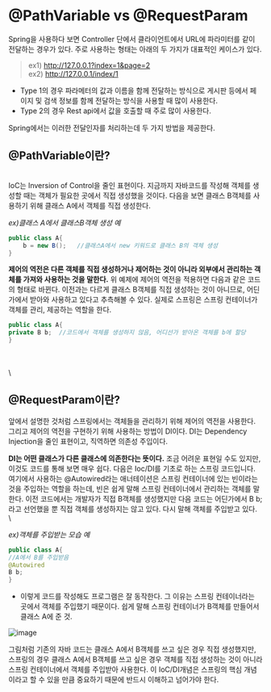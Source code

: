# @PathVariable vs @RequestParam
 
Spring을 사용하다 보면 Controller 단에서 클라이언트에서 URL에 파라미터를 같이 전달하는 경우가 있다. 주로 사용하는 형태는 아래의 두 가지가 대표적인 케이스가 있다.

> ex1) http://127.0.0.1?index=1&page=2
\
  ex2) http://127.0.0.1/index/1
>
- Type 1의 경우 파라메터의 값과 이름을 함께 전달하는 방식으로 게시판 등에서 페이지 및 검색 정보를 함께 전달하는 방식을 사용할 때 많이 사용한다.
- Type 2의 경우 Rest api에서 값을 호출할 때 주로 많이 사용한다.

Spring에서는 이러한 전달인자를 처리하는데 두 가지 방법을 제공한다.





## @PathVariable이란?
\
IoC는 Inversion of Control을 줄인 표현이다. 지금까지 자바코드를 작성해 객체를 생성할 때는 객체가 필요한 곳에서 직접 생성했을 것이다. 다음을 보면 클래스 B객체를 사용하기 위해 클래스 A에서 객체를 직접 생성한다.

*ex)클래스 A에서 클래스B객체 생성 예*

```java
public class A{
    b = new B();   //클래스A에서 new 키워드로 클래스 B의 객체 생성
}
```

**제어의 역전은 다른 객체를 직접 생성하거나 제어하는 것이 아니라 외부에서 관리하는 객체를 가져와 사용하는 것을 말한다.**
위 예제에 제어의 역전을 적용하면 다음과 같은 코드의 형태로 바뀐다. 이전과는 다르게 클래스 B객체를 직접 생성하는 것이 아니므로, 어딘가에서 받아와 사용하고 있다고 추측해볼 수 있다. 실제로 스프링은 스프링 컨테이너가 객체를 관리, 제공하는 역할을 한다.

```java
public class A{
private B b;  //코드에서 객체를 생성하지 않음, 어디선가 받아온 객체를 b에 할당
}
```
\
\
\



## @RequestParam이란?
앞에서 설명한 것처럼 스프링에서는 객체들을 관리하기 위해 제어의 역전을 사용한다. 그리고 제어의 역전을 구현하기 위해 사용하는 방법이 DI이다. DI는 Dependency Injection을 줄인 표현이고, 직역하면 의존성 주입이다.

**DI는 어떤 클래스가 다른 클래스에 의존한다는 뜻이다.** 조금 어려운 표현일 수도 있지만, 이것도 코드를 통해 보면 매우 쉽다. 다음은 Ioc/DI를 기초로 하는 스프링 코드입니다. 여기에서 사용하는 @Autowired라는 애너테이션은 스프링 컨테이너에 있는 빈이라는 것을 주입하는 역할을 하는데, 빈은 쉽게 말해 스프링 컨테이너에서 관리하는 객체를 말한다. 이전 코드에서는 개발자가 직접 B객체를 생성했지만 다음 코드는 어딘가에서 B b;라고 선언했을 뿐 직접 객체를 생성하지는 않고 있다. 다시 말해 객체를 주입받고 있다.
\
\

*ex)객체를 주입받는 모습 예*
```java
public class A{
//A에서 B를 주입받음
@Autowired
B b;
}
```

- 이렇게 코드를 작성해도 프로그램은 잘 동작한다. 그 이유는 스프링 컨테이너라는 곳에서 객체를 주입했기 때문이다. 쉽게 말해 스프링 컨테이너가 B객체를 만들어서 클래스 A에 준 것.

![image](https://github.com/Chae-space/java-algo/assets/90403366/969e0ffa-3363-492c-a2f3-693f1be40e99)

그림처럼 기존의 자바 코드는 클래스 A에서 B객체를 쓰고 싶은 경우 직접 생성했지만, 스프링의 경우 클래스 A에서 B객체를 쓰고 싶은 경우 객체를 직접 생성하는 것이 아니라 스프링 컨테이너에서 객체를 주입받아 사용한다. 이 IoC/DI개념은 스프링의 핵심 개념이라고 할 수 있을 만큼 중요하기 때문에 반드시 이해하고 넘어가야 한다.

